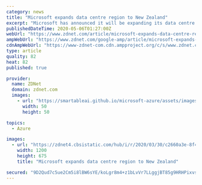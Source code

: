 ```yaml
---
category: news
title: "Microsoft expands data centre region to New Zealand"
excerpt: "Microsoft has announced it will be expanding its data centre footprint with plans to establish its first New Zealand data centre region. The New Zealand data centre region will be in addition to its global data centre footprint in 60 other regions,"
publishedDateTime: 2020-05-06T01:27:00Z
webUrl: "https://www.zdnet.com/article/microsoft-expands-data-centre-region-to-new-zealand/"
ampWebUrl: "https://www.zdnet.com/google-amp/article/microsoft-expands-data-centre-region-to-new-zealand/"
cdnAmpWebUrl: "https://www-zdnet-com.cdn.ampproject.org/c/s/www.zdnet.com/google-amp/article/microsoft-expands-data-centre-region-to-new-zealand/"
type: article
quality: 82
heat: 82
published: true

provider:
  name: ZDNet
  domain: zdnet.com
  images:
    - url: "https://smartableai.github.io/microsoft-azure/assets/images/organizations/zdnet.com-50x50.jpg"
      width: 50
      height: 50

topics:
  - Azure

images:
  - url: "https://zdnet4.cbsistatic.com/hub/i/r/2020/03/30/c2660a3e-8f41-4c66-9c19-b4905506f59e/thumbnail/1200x675/5a908ef8af6d1bb2302b432a2d6767e0/do-not-push-the-button-tfnsw.jpg"
    width: 1200
    height: 675
    title: "Microsoft expands data centre region to New Zealand"

secured: "9D2Qud7c5ue2Cm5i8lBW6sYE/koLgr8m4+z1bLvVr7LLggjBT85g9HRHPixvskkG29XXBG9EhTWpFMHj8vmqTSE1zWk8OxD6SFLMiwHeS2nMqdX3qLuXkeObozVfd49kCf3l0zOswIsfmSj65lg4AtsmON6+tPmghDVHh2DPkmxXAQxqZe3WrH4OWhqumikUdvUdRmNWYECa1IqVRcf3CZ6KGfvx7ZB0+pBrvnROYy9b1TTMtSepGOKduzba9rU9/jpOVHuRj07X7MXMPnPEDsErwpu5it5OtlZqcl9N/3wQnDlJeveNTo9DLSR5isXKggHg0onq6di/ogG9nN2oFzuXPBsWUhTyQ7nNE3ZISoz/YqdPBAga0Vrmq+ZCmzC/hORajyI0yN/UIWV2UxG3Vunc+eBJOVLMu5wkerqEBVAoNEv52YpUFZDUl9DU8Y2qkSvKdlgqmv2n5LQliGlFrfASoDjT8EIIjhi0T6kD9Ho=;ajuVQNBhVT0w6xaSXXeLuQ=="
---
```


